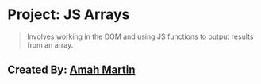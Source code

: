 # Project: JS Arrays

>Involves working in the DOM and using JS functions to output results from an array.

## Created By: [Amah Martin](https://ammartin8.github.io)
